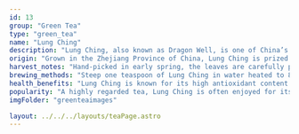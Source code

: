 ```yaml
---
id: 13
group: "Green Tea"
type: "green_tea"
name: "Lung Ching"
description: "Lung Ching, also known as Dragon Well, is one of China’s most famous green teas, with a rich, nutty flavor and a delicate, refreshing finish."
origin: "Grown in the Zhejiang Province of China, Lung Ching is prized for its smooth texture and natural sweetness."
harvest_notes: "Hand-picked in early spring, the leaves are carefully pan-roasted to preserve their freshness and nutty flavor."
brewing_methods: "Steep one teaspoon of Lung Ching in water heated to 85°C (185°F) for 2-3 minutes for a crisp, flavorful cup."
health_benefits: "Lung Ching is known for its high antioxidant content and is said to support digestion and improve energy levels."
popularity: "A highly regarded tea, Lung Ching is often enjoyed for its balance of sweetness and roasted flavor."
imgFolder: "greenteaimages"

layout: ../../../layouts/teaPage.astro
---
```

